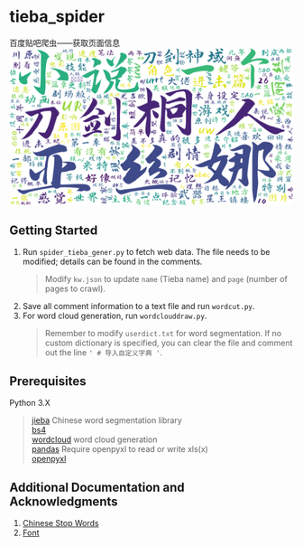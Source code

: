 # tieba_spider

百度贴吧爬虫——获取页面信息<br>
![Display Picture](./res/tieba-wordcloud.png)<br>

## Getting Started

1. Run `spider_tieba_gener.py` to fetch web data. The file needs to be modified; details can be found in the comments.<br>
    > Modify `kw.json` to update `name` (Tieba name) and `page` (number of pages to crawl).
2. Save all comment information to a text file and run `wordcut.py`.<br>
3. For word cloud generation, run `wordclouddraw.py`.<br>
    > Remember to modify `userdict.txt` for word segmentation. If no custom dictionary is specified, you can clear the file and comment out the line `' # 导入自定义字典 '`.

## Prerequisites

Python 3.X

> [jieba](https://pypi.org/project/jieba/) Chinese word segmentation library<br>
> [bs4](https://beautiful-soup-4.readthedocs.io/en/latest/)<br>
> [wordcloud](https://pypi.org/project/wordcloud/) word cloud generation<br>
> [pandas](https://pandas.pydata.org/) Require openpyxl to read or write xls(x)<br>
> [openpyxl](https://openpyxl.readthedocs.io/en/stable/)


## Additional Documentation and Acknowledgments
1. [Chinese Stop Words](https://github.com/goto456/stopwords)<br>
2. [Font](https://www.100font.com/thread-562.htm)<br>
